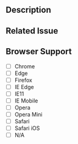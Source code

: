 ## Description
<!-- Describe your changes in detail -->


## Related Issue
<!-- Please link to the issue here. If an issue doesn't exist, please create one. -->

## Browser Support
<!-- Which browsers has the pull request been tested in -->

- [ ] Chrome
- [ ] Edge
- [ ] Firefox
- [ ] IE Edge
- [ ] IE11
- [ ] IE Mobile
- [ ] Opera
- [ ] Opera Mini
- [ ] Safari
- [ ] Safari iOS
- [ ] N/A
